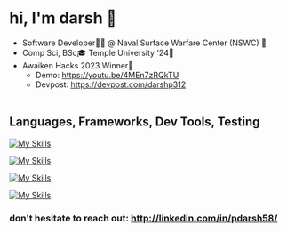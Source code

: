 # hi, I'm darsh 👋
 *  Software Developer👨‍💻 @ Naval Surface Warfare Center (NSWC) 🏢
 *  Comp Sci, BSc🎓 Temple University '24🦉
 *  Awaiken Hacks 2023 Winner🎉
    - Demo: https://youtu.be/4MEn7zRQkTU
    - Devpost: https://devpost.com/darshp312 <br><br>

## Languages, Frameworks, Dev Tools, Testing

[![My Skills](https://skillicons.dev/icons?i=python,java,typescript,javascript,cs,cpp,r,c&perline=20)](https://skillicons.dev)

[![My Skills](https://skillicons.dev/icons?i=pytorch,tensorflow,react,nextjs,django,nodejs,expressjs,tailwindcss,fastapi,flask&perline=20)](https://skillicons.dev)

[![My Skills](https://skillicons.dev/icons?i=aws,azure,git,kali,docker,npm,linux,apple,windows&perline=20)](https://skillicons.dev)

[![My Skills](https://skillicons.dev/icons?i=mysql,mongodb,firebase,&perline=20)](https://skillicons.dev)



### don't hesitate to reach out: http://linkedin.com/in/pdarsh58/










